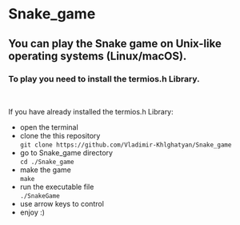 # Snake_game

<h2>You can play the Snake game on Unix-like operating systems (Linux/macOS).</h2>
<h3>To play you need to install the termios.h Library.</h3><br>

If you have already installed the termios.h Library:<br>
  - open the terminal <br>
  - clone the this repository <br>
    `git clone https://github.com/Vladimir-Khlghatyan/Snake_game` <br>
  - go to Snake_game directory <br>
    `cd ./Snake_game` <br>
  - make the game <br>
    `make`<br>
  - run the executable file <br>
    `./SnakeGame` <br>
  - use arrow keys to control <br>
  - enjoy :)

